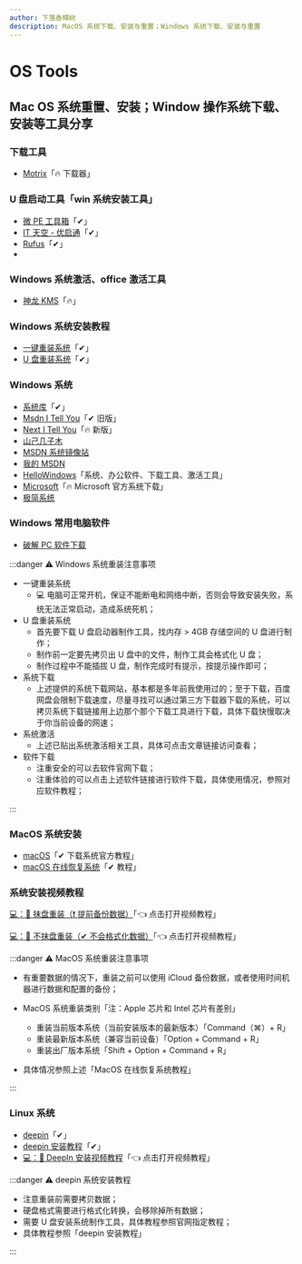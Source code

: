 ```yaml
---
author: 下落香樟树
description: MacOS 系统下载、安装与重置；Windows 系统下载、安装与重置
---
```


# OS Tools

## Mac OS 系统重置、安装；Window 操作系统下载、安装等工具分享

### 下载工具

-   [Motrix](https://motrix.app/zh-CN/)「🔥 下载器」

### U 盘启动工具「win 系统安装工具」

-   [微 PE 工具箱](https://www.wepe.com.cn/)「✔」
-   [IT 天空 - 优启通](https://www.itsk.com/thread/431283)「✔」
-   [Rufus](https://rufus.ie/zh/)「✔」
-

### Windows 系统激活、office 激活工具

-   [神龙 KMS](http://www.yishimei.cn/network/432.html)「🔥」

### Windows 系统安装教程

-   [一键重装系统](http://www.aichunjing.com/xtjc/19977.html)「✔」
-   [U 盘重装系统](http://www.aichunjing.com/xtjc/2020-03-15/13197.html)「✔」

### Windows 系统

-   [系统库](https://www.xitongku.com/)「✔」
-   [Msdn I Tell You](https://msdn.itellyou.cn/)「✔ 旧版」
-   [Next I Tell You](https://next.itellyou.cn/)「🔥 新版」
-   [山己几子木](https://msdn.sjjzm.com/)
-   [MSDN 系统镜像站](https://msdn.hackhp.com/)
-   [我的 MSDN](https://www.imsdn.cn/)
-   [HelloWindows](https://hellowindows.cn/)「系统、办公软件、下载工具、激活工具」
-   [Microsoft](https://www.microsoft.com/zh-cn/software-download)「🔥 Microsoft 官方系统下载」
-   [极简系统](https://www.sysmini.com/)

### Windows 常用电脑软件

-   [破解 PC 软件下载](http://www.aichunjing.com/soft/)

:::danger ⚠️ Windows 系统重装注意事项

-   一键重装系统
    -   💻 电脑可正常开机，保证不能断电和网络中断，否则会导致安装失败，系统无法正常启动，造成系统死机；
-   U 盘重装系统
    -   首先要下载 U 盘启动器制作工具，找内存 > 4GB 存储空间的 U 盘进行制作；
    -   制作前一定要先拷贝出 U 盘中的文件，制作工具会格式化 U 盘；
    -   制作过程中不能插拔 U 盘，制作完成时有提示，按提示操作即可；
-   系统下载
    -   上述提供的系统下载网站，基本都是多年前我使用过的；至于下载，百度网盘会限制下载速度，尽量寻找可以通过第三方下载器下载的系统，可以拷贝系统下载链接用上边那个那个下载工具进行下载，具体下载快慢取决于你当前设备的网速；
-   系统激活
    -   上述已贴出系统激活相关工具，具体可点击文章链接访问查看；
-   软件下载
    -   注重安全的可以去软件官网下载；
    -   注重体验的可以点击上述软件链接进行软件下载，具体使用情况，参照对应软件教程；

:::

### MacOS 系统安装

-   [macOS](https://support.apple.com/zh-cn/102662)「✔ 下载系统官方教程」
-   [macOS 在线恢复系统](https://mp.weixin.qq.com/s/jDvM_FhxRguOMMzyJah6gw)「✔ 教程」

### 系统安装视频教程

[💻：🔗 抹盘重装（❗️ 提前备份数据）](https://www.bilibili.com/video/BV1bX4y1n7u5/?t=12.9)「👈 点击打开视频教程」

[💻：🔗 不抹盘重装（✔ 不会格式化数据）](https://www.bilibili.com/video/BV1j94y1q7q6?t=3.4)「👈 点击打开视频教程」

:::danger ⚠️ MacOS 系统重装注意事项

-   有重要数据的情况下，重装之前可以使用 iCloud 备份数据，或者使用时间机器进行数据和配置的备份；
-   MacOS 系统重装类别「注：Apple 芯片和 Intel 芯片有差别」

    -   重装当前版本系统（当前安装版本的最新版本）「Command（⌘）+ R」
    -   重装最新版本系统（兼容当前设备）「Option + Command + R」
    -   重装出厂版本系统「Shift + Option + Command + R」

-   具体情况参照上述「MacOS 在线恢复系统教程」

:::

### Linux 系统

-   [deepin](https://www.deepin.org/index/zh)「✔」
-   [deepin 安装教程](https://www.deepin.org/zh/installation/)「✔」
-   [💻：🔗 DeepIn 安装视频教程](https://www.bilibili.com/video/BV1DV41117PN?t=9.2)「👈 点击打开视频教程」

:::danger ⚠️ deepin 系统安装教程

-   注意重装前需要拷贝数据；
-   硬盘格式需要进行格式化转换，会移除掉所有数据；
-   需要 U 盘安装系统制作工具，具体教程参照官网指定教程；
-   具体教程参照「deepin 安装教程」

:::
